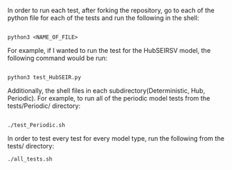 In order to run each test, after forking the repository, go to each of the python file for each of the tests and run the following in the shell:

```shell

python3 <NAME_OF_FILE>
```

For example, if I wanted to run the test for the HubSEIRSV model, the following command would be run:

```shell

python3 test_HubSEIR.py

```
Additionally, the shell files in each subdirectory(Deterministic, Hub, Periodic). For example, to run all of the periodic model tests from the tests/Periodic/ directory:

```shell

./test_Periodic.sh
```

In order to test every test for every model type, run the following from the tests/ directory:
```shell
./all_tests.sh
```
